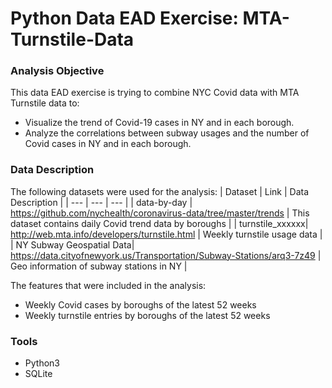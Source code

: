# Python Data EAD Exercise: MTA-Turnstile-Data

### Analysis Objective
This data EAD exercise is trying to combine NYC Covid data with MTA Turnstile data to:
* Visualize the trend of Covid-19 cases in NY and in each borough.
* Analyze the correlations between subway usages and the number of Covid cases in NY and in each borough.


### Data Description
The following datasets were used for the analysis:
| Dataset | Link | Data Description |
| --- | --- | --- |
| data-by-day | https://github.com/nychealth/coronavirus-data/tree/master/trends | This dataset contains daily Covid trend data by boroughs |
| turnstile_xxxxxx|  http://web.mta.info/developers/turnstile.html | Weekly turnstile usage data |
| NY Subway Geospatial Data| https://data.cityofnewyork.us/Transportation/Subway-Stations/arq3-7z49 | Geo information of subway stations in NY |

The features that were included in the analysis:
 * Weekly Covid cases by boroughs of the latest 52 weeks
 * Weekly turnstile entries by boroughs of the latest 52 weeks

### Tools
* Python3
* SQLite
